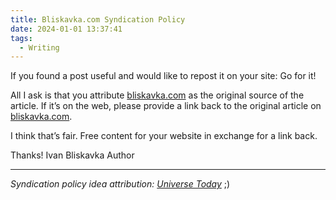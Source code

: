 ```yaml
---
title: Bliskavka.com Syndication Policy
date: 2024-01-01 13:37:41
tags:
  - Writing
---
```


If you found a post useful and would like to repost it on your site: Go for it!

All I ask is that you attribute [bliskavka.com](https://bliskavka.com) as the original source of the article. If it’s on the web, please provide a link back to the original article on [bliskavka.com](https://bliskavka.com).

<!-- more -->

I think that’s fair. Free content for your website in exchange for a link back.

Thanks!
Ivan Bliskavka
Author

---

_Syndication policy idea attribution: [Universe Today](https://www.universetoday.com/81610/universe-today-syndication-policy-steal-our-content-please/)_ ;)
